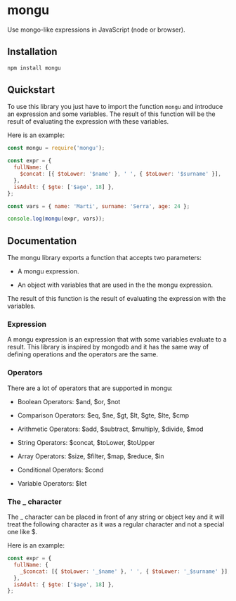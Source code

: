 # mongu

Use mongo-like expressions in JavaScript (node or browser).

## Installation

```bash
npm install mongu
```

## Quickstart

To use this library you just have to import the function `mongu` and introduce an expression and some variables. The result of this function will be the result of evaluating the expression with these variables.

Here is an example:

```js
const mongu = require('mongu');

const expr = {
  fullName: {
    $concat: [{ $toLower: '$name' }, ' ', { $toLower: '$surname' }],
  },
  isAdult: { $gte: ['$age', 18] },
};

const vars = { name: 'Marti', surname: 'Serra', age: 24 };

console.log(mongu(expr, vars));
```

## Documentation

The mongu library exports a function that accepts two parameters:

- A mongu expression.

- An object with variables that are used in the the mongu expression.

The result of this function is the result of evaluating the expression with the variables.

### Expression

A mongu expression is an expression that with some variables evaluate to a result. This library is inspired by mongodb and it has the same way of defining operations and the operators are the same.

### Operators

There are a lot of operators that are supported in mongu:

- Boolean Operators: $and, $or, \$not

- Comparison Operators: $eq, $ne, $gt, $lt, $gte, $lte, \$cmp

- Arithmetic Operators: $add, $subtract, $multiply, $divide, \$mod

- String Operators: $concat, $toLower, \$toUpper

- Array Operators: $size, $filter, $map, $reduce, \$in

- Conditional Operators: \$cond

- Variable Operators: \$let

### The \_ character

The \_ character can be placed in front of any string or object key and it will treat the following character as it was a regular character and not a special one like \$.

Here is an example:

```js
const expr = {
  fullName: {
    _$concat: [{ $toLower: '_$name' }, ' ', { $toLower: '_$surname' }],
  },
  isAdult: { $gte: ['$age', 18] },
};
```
